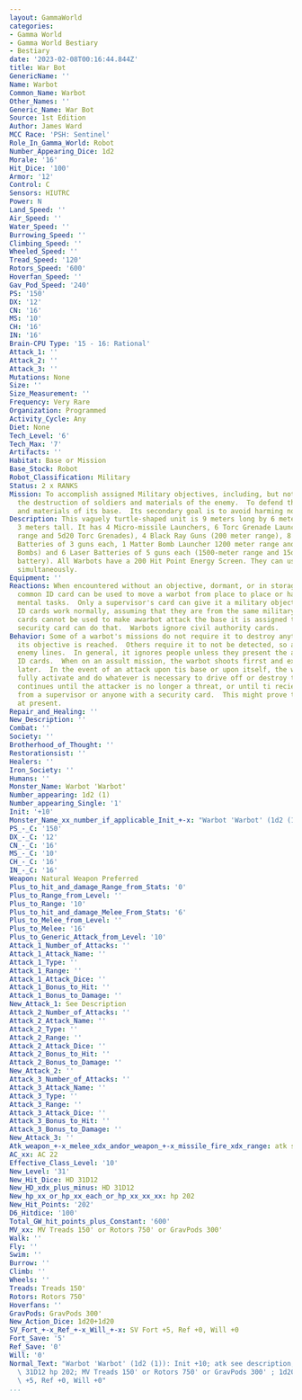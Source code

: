 ```yaml
---
layout: GammaWorld
categories:
- Gamma World
- Gamma World Bestiary
- Bestiary
date: '2023-02-08T00:16:44.844Z'
title: War Bot
GenericName: ''
Name: Warbot
Common_Name: Warbot
Other_Names: ''
Generic_Name: War Bot
Source: 1st Edition
Author: James Ward
MCC Race: 'PSH: Sentinel'
Role_In_Gamma_World: Robot
Number_Appearing_Dice: 1d2
Morale: '16'
Hit_Dice: '100'
Armor: '12'
Control: C
Sensors: HIUTRC
Power: N
Land_Speed: ''
Air_Speed: ''
Water_Speed: ''
Burrowing_Speed: ''
Climbing_Speed: ''
Wheeled_Speed: ''
Tread_Speed: '120'
Rotors_Speed: '600'
Hoverfan_Speed: ''
Gav_Pod_Speed: '240'
PS: '150'
DX: '12'
CN: '16'
MS: '10'
CH: '16'
IN: '16'
Brain-CPU Type: '15 - 16: Rational'
Attack_1: ''
Attack_2: ''
Attack_3: ''
Mutations: None
Size: ''
Size_Measurement: ''
Frequency: Very Rare
Organization: Programmed
Activity_Cycle: Any
Diet: None
Tech_Level: '6'
Tech_Max: '7'
Artifacts: ''
Habitat: Base or Mission
Base_Stock: Robot
Robot_Classification: Military
Status: 2 x RANKS
Mission: To accomplish assigned Military objectives, including, but not limited to
  the destruction of soldiers and materials of the enemy.  To defend the soldiers
  and materials of its base.  Its secondary goal is to avoid harming non-combatants.
Description: This vaguely turtle-shaped unit is 9 meters long by 6 meters wide by
  3 meters tall. It has 4 Micro-missile Launchers, 6 Torc Grenade Launchers (500 meter
  range and 5d20 Torc Grenades), 4 Black Ray Guns (200 meter range), 8 Mark VII Blaster
  Batteries of 3 guns each, 1 Matter Bomb Launcher 1200 meter range and 6d6 Matter
  Bombs) and 6 Laser Batteries of 5 guns each (1500-meter range and 15d6 damage per
  battery). All Warbots have a 200 Hit Point Energy Screen. They can use all weapons
  simultaneously.
Equipment: ''
Reactions: When encountered without an objective, dormant, or in storage, a military
  common ID card can be used to move a warbot from place to place or have it perform
  mental tasks.  Only a supervisor's card can give it a military objective.  maintenance
  ID cards work normally, assuming that they are from the same military base.  Programmer's
  cards cannot be used to make awarbot attack the base it is assigned to.  Only a
  security card can do that.  Warbots ignore civil authority cards.
Behavior: Some of a warbot's missions do not require it to destroy anything until
  its objective is reached.  Others require it to not be detected, so as to slip behind
  enemy lines.  In general, it ignores people unless they present the appropriate
  ID cards.  When on an assult mission, the warbot shoots firrst and examines ID cards
  later.  In the event of an attack upon tis base or upon itself, the warbot will
  fully activate and do whatever is necessary to drive off or destroy the attacker.  This
  continues until the attacker is no longer a threat, or until ti recieves orders
  from a supervisor or anyone with a security card.  This might prove to be difficult
  at present.
Repair_and_Healing: ''
New_Description: ''
Combat: ''
Society: ''
Brotherhood_of_Thought: ''
Restorationsist: ''
Healers: ''
Iron_Society: ''
Humans: ''
Monster_Name: Warbot 'Warbot'
Number_appearing: 1d2 (1)
Number_appearing_Single: '1'
Init: '+10'
Monster_Name_xx_number_if_applicable_Init_+-x: "Warbot 'Warbot' (1d2 (1)): Init +10"
PS_-_C: '150'
DX_-_C: '12'
CN_-_C: '16'
MS_-_C: '10'
CH_-_C: '16'
IN_-_C: '16'
Weapon: Natural Weapon Preferred
Plus_to_hit_and_damage_Range_from_Stats: '0'
Plus_to_Range_from_Level: ''
Plus_to_Range: '10'
Plus_to_hit_and_damage_Melee_From_Stats: '6'
Plus_to_Melee_from_Level: ''
Plus_to_Melee: '16'
Plus_to_Generic_Attack_from_Level: '10'
Attack_1_Number_of_Attacks: ''
Attack_1_Attack_Name: ''
Attack_1_Type: ''
Attack_1_Range: ''
Attack_1_Attack_Dice: ''
Attack_1_Bonus_to_Hit: ''
Attack_1_Bonus_to_Damage: ''
New_Attack_1: See Description
Attack_2_Number_of_Attacks: ''
Attack_2_Attack_Name: ''
Attack_2_Type: ''
Attack_2_Range: ''
Attack_2_Attack_Dice: ''
Attack_2_Bonus_to_Hit: ''
Attack_2_Bonus_to_Damage: ''
New_Attack_2: ''
Attack_3_Number_of_Attacks: ''
Attack_3_Attack_Name: ''
Attack_3_Type: ''
Attack_3_Range: ''
Attack_3_Attack_Dice: ''
Attack_3_Bonus_to_Hit: ''
Attack_3_Bonus_to_Damage: ''
New_Attack_3: ''
Atk_weapon_+-x_melee_xdx_andor_weapon_+-x_missile_fire_xdx_range: atk see description
AC_xx: AC 22
Effective_Class_Level: '10'
New_Level: '31'
New_Hit_Dice: HD 31D12
New_HD_xdx_plus_minus: HD 31D12
New_hp_xx_or_hp_xx_each_or_hp_xx_xx_xx: hp 202
New_Hit_Points: '202'
D6_Hitdice: '100'
Total_GW_hit_points_plus_Constant: '600'
MV_xx: MV Treads 150' or Rotors 750' or GravPods 300'
Walk: ''
Fly: ''
Swim: ''
Burrow: ''
Climb: ''
Wheels: ''
Treads: Treads 150'
Rotors: Rotors 750'
Hoverfans: ''
GravPods: GravPods 300'
New_Action_Dice: 1d20+1d20
SV_Fort_+-x_Ref_+-x_Will_+-x: SV Fort +5, Ref +0, Will +0
Fort_Save: '5'
Ref_Save: '0'
Will: '0'
Normal_Text: "Warbot 'Warbot' (1d2 (1)): Init +10; atk see description; AC 22; HD\
  \ 31D12 hp 202; MV Treads 150' or Rotors 750' or GravPods 300' ; 1d20+1d20; SV Fort\
  \ +5, Ref +0, Will +0"
...
```

